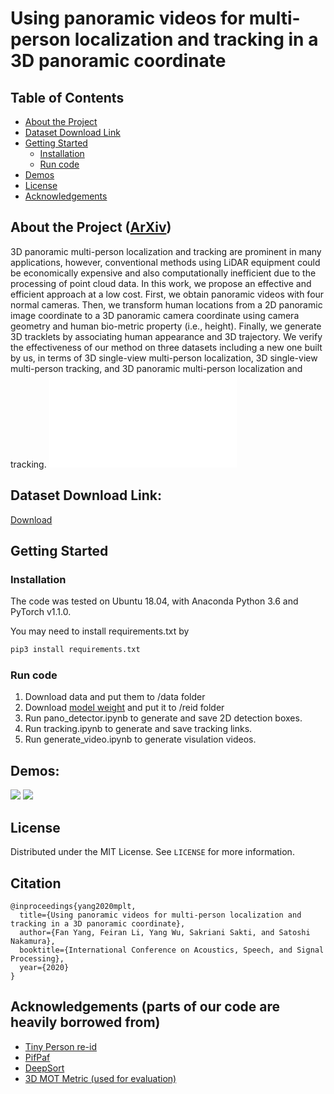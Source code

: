 # Using panoramic videos for multi-person localization and tracking in a 3D panoramic coordinate

<!-- TABLE OF CONTENTS -->
## Table of Contents

* [About the Project](#about-the-project)
* [Dataset Download Link](#dataset-download-link)
* [Getting Started](#getting-started)
  * [Installation](#installation)
  * [Run code](#run-code)
* [Demos](#demos)
* [License](#license)
* [Acknowledgements](#acknowledgements)

## About the Project ([ArXiv](https://arxiv.org/pdf/1911.10535.pdf))
3D panoramic multi-person localization and tracking are prominent in many applications, however, conventional methods using LiDAR equipment could be economically expensive and also computationally inefficient due to the processing of point cloud data. In this work, we propose an effective and efficient approach at a low cost. First, we obtain panoramic videos with four normal cameras. Then, we transform human locations from a 2D panoramic image coordinate to a 3D panoramic camera coordinate using camera geometry and human bio-metric property (i.e., height). Finally, we generate 3D tracklets by associating human appearance and 3D trajectory. We verify the effectiveness of our method on three datasets including a new one built by us, in terms of 3D single-view multi-person localization, 3D single-view multi-person tracking, and 3D panoramic multi-person localization and tracking. 
![](pictures/framework.pdf)


## Dataset Download Link:
  [Download](https://mega.nz/#!BtYx1ACa!B24sxHQ8hC7t1hVDTJJ4RSBwZDtHiXxoazVpjVSbsro)

## Getting Started
### Installation
The code was tested on Ubuntu 18.04, with Anaconda Python 3.6 and PyTorch v1.1.0.

You may need to install requirements.txt by
```sh
pip3 install requirements.txt
```
### Run code
1. Download data and put them to /data folder
2. Download [model weight](https://drive.google.com/open?id=1AGo6qc1xOiC-DnY0K1Xx824uB9F3Mwzp) and put it to /reid folder
3. Run pano_detector.ipynb to generate and save 2D detection boxes.
4. Run tracking.ipynb to generate and save tracking links.
5. Run generate_video.ipynb to generate visulation videos.

## Demos:
![](pictures/tracking_1.gif)
![](pictures/tracking_2.gif)

<!-- LICENSE -->
## License
Distributed under the MIT License. See `LICENSE` for more information.

## Citation
```
@inproceedings{yang2020mplt,
  title={Using panoramic videos for multi-person localization and tracking in a 3D panoramic coordinate},
  author={Fan Yang, Feiran Li, Yang Wu, Sakriani Sakti, and Satoshi Nakamura},
  booktitle={International Conference on Acoustics, Speech, and Signal Processing},
  year={2020}
}
```

<!-- ACKNOWLEDGEMENTS -->
## Acknowledgements (parts of our code are heavily borrowed from)
* [Tiny Person re-id](https://github.com/lulujianjie/person-reid-tiny-baseline)
* [PifPaf](https://github.com/vita-epfl/openpifpaf)
* [DeepSort](https://github.com/vita-epfl/openpifpaf)
* [3D MOT Metric (used for evaluation)](https://github.com/shijieS/mot-metric)

